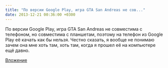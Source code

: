 ```yaml
---
title: "По версии Google Play, игра GTA San Andreas не сов..."
date: 2013-12-21 00:36:00 +0300
---
```


По версии Google Play, игра GTA San Andreas не совместима с телефоном, но совместима с планшетам, поэтому на телефон из Google Play её качать как бы нельзя.
Честно сказать, я вообще не понимаю зачем она мне хоть там, хоть там, когда я прошел её на компьютере ещё давно.

[Вложение](/assets/vk_photos/1/mlT2ZyPcYlM.jpg)
